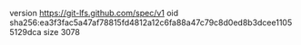 version https://git-lfs.github.com/spec/v1
oid sha256:ea3f3fac5a47af78815fd4812a12c6fa88a47c79c8d0ed8b3dcee11055129dca
size 3078

